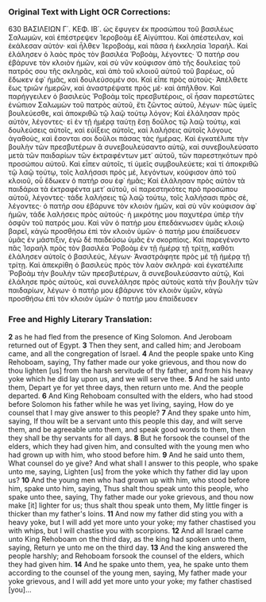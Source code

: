 ### Original Text with Light OCR Corrections:
630 ΒΑΣΙΛΕΙΩΝ Γ΄. ΚΕΦ. ΙΒ΄.
ὡς ἔφυγεν ἐκ προσώπου τοῦ βασιλέως Σαλωμὼν, καὶ ἐπέστρεψεν
Ἱεροβοὰμ ἐξ Αἰγύπτου. Καὶ ἀπέστειλαν, καὶ ἐκάλεσαν αὐτόν·
καὶ ἦλθεν Ἱεροβοάμ, καὶ πᾶσα ἡ ἐκκλησία Ἰσραήλ. Καὶ
ἐλάλησεν ὁ λαὸς πρὸς τὸν βασιλέα Ῥοβοὰμ, λέγοντες· Ὁ πατήρ
σου ἐβάρυνε τὸν κλοιὸν ἡμῶν, καὶ σὺ νῦν κούφισον ἀπὸ τῆς
δουλείας τοῦ πατρός σου τῆς σκληρᾶς, καὶ ἀπὸ τοῦ κλοιοῦ αὐτοῦ
τοῦ βαρέως, οὗ ἔδωκεν ἐφ᾿ ἡμᾶς, καὶ δουλεύσομέν σοι. Καὶ εἶπε
πρὸς αὐτούς· Ἀπέλθετε ἕως τριῶν ἡμερῶν, καὶ ἀναστρέψατε
πρὸς μέ· καὶ ἀπῆλθον. Καὶ παρήγγειλεν ὁ βασιλεὺς Ῥοβοὰμ
τοῖς πρεσβυτέροις, οἳ ἦσαν παρεστῶτες ἐνώπιον Σαλωμὼν τοῦ πατρὸς
αὐτοῦ, ἔτι ζῶντος αὐτοῦ, λέγων· πῶς ὑμεῖς βουλεύεσθε,
καὶ ἀποκριθῶ τῷ λαῷ τούτῳ λόγον; Καὶ ἐλάλησαν πρὸς αὐτὸν,
λέγοντες· εἰ ἐν τῇ ἡμέρᾳ ταύτῃ ἔσῃ δοῦλος τῷ λαῷ τούτῳ, καὶ
δουλεύσεις αὐτοῖς, καὶ εὐίξεις αὐτοῖς, καὶ λαλήσεις αὐτοῖς λόγους
ἀγαθοὺς, καὶ ἔσονται σοι δοῦλοι πάσας τὰς ἡμέρας. Καὶ ἐγκατέλιπε
τὴν βουλὴν τῶν πρεσβυτέρων ἃ συνεβουλεύσαντο αὐτῷ,
καὶ συνεβουλεύσατο μετὰ τῶν παιδαρίων τῶν ἐκτραφέντων μετ᾿ αὐτοῦ,
τῶν παρεστηκότων πρὸ προσώπου αὐτοῦ. Καὶ εἶπεν αὐτοῖς,
τί ὑμεῖς συμβουλεύετε; καὶ τί ἀποκριθῶ τῷ λαῷ τούτῳ, τοῖς λαλήσασι
πρὸς μέ, λεγόντων, κούφισον ἀπὸ τοῦ κλοιοῦ, οὗ ἔδωκεν
ὁ πατήρ σου ἐφ᾿ ἡμᾶς; Καὶ ἐλάλησαν πρὸς αὐτὸν τὰ παιδάρια
τὰ ἐκτραφέντα μετ᾿ αὐτοῦ, οἱ παρεστηκότες πρὸ προσώπου αὐτοῦ,
λέγοντες· τάδε λαλήσεις τῷ λαῷ τούτῳ, τοῖς λαλήσασι πρὸς σὲ,
λέγοντες· ὁ πατήρ σου ἐβάρυνε τὸν κλοιὸν ἡμῶν, καὶ σὺ νῦν κούφισον
ἀφ᾿ ἡμῶν, τάδε λαλήσεις πρὸς αὐτούς· ἡ μικρότης μου παχυτέρα
ὑπὲρ τὴν ὀσφῦν τοῦ πατρός μου. Καὶ νῦν ὁ πατήρ μου
ἐπεδάκνωσεν ὑμᾶς κλοιῷ βαρεῖ, κἀγὼ προσθήσω ἐπὶ τὸν κλοιὸν
ὑμῶν· ὁ πατήρ μου ἐπαίδευσεν ὑμᾶς ἐν μάστιξιν, ἐγὼ δὲ παιδεύσω
ὑμᾶς ἐν σκορπίοις. Καὶ παρεγένοντο πᾶς Ἰσραὴλ πρὸς τὸν βασιλέα
Ῥοβοὰμ ἐν τῇ ἡμέρᾳ τῇ τρίτῃ, καθότι ἐλάλησεν αὐτοῖς ὁ
βασιλεύς, λέγων· Ἀναστράφητε πρὸς μέ τῇ ἡμέρᾳ τῇ τρίτῃ. Καὶ
ἀπεκρίθη ὁ βασιλεὺς πρὸς τὸν λαὸν σκληρά· καὶ ἐγκατέλιπε Ῥοβοὰμ
τὴν βουλὴν τῶν πρεσβυτέρων, ἃ συνεβουλεύσαντο αὐτῷ, Καὶ
ἐλάλησε πρὸς αὐτοὺς, καὶ συνελάλησε πρὸς αὐτοὺς κατὰ τὴν βουλὴν
τῶν παιδαρίων, λέγων· ὁ πατήρ μου ἐβάρυνε τὸν κλοιὸν ὑμῶν,
κἀγὼ προσθήσω ἐπὶ τὸν κλοιὸν ὑμῶν· ὁ πατήρ μου ἐπαίδευσεν

### Free and Highly Literary Translation:
**2** as he had fled from the presence of King Solomon. And Jeroboam returned out of Egypt.
**3** Then they sent, and called him; and Jeroboam came, and all the congregation of Israel.
**4** And the people spake unto King Rehoboam, saying, Thy father made our yoke grievous, and thou now do thou lighten [us] from the harsh servitude of thy father, and from his heavy yoke which he did lay upon us, and we will serve thee.
**5** And he said unto them, Depart ye for yet three days, then return unto me. And the people departed.
**6** And King Rehoboam consulted with the elders, who had stood before Solomon his father while he was yet living, saying, How do ye counsel that I may give answer to this people?
**7** And they spake unto him, saying, If thou wilt be a servant unto this people this day, and wilt serve them, and be agreeable unto them, and speak good words to them, then they shall be thy servants for all days.
**8** But he forsook the counsel of the elders, which they had given him, and consulted with the young men who had grown up with him, who stood before him.
**9** And he said unto them, What counsel do ye give? And what shall I answer to this people, who spake unto me, saying, Lighten [us] from the yoke which thy father did lay upon us?
**10** And the young men who had grown up with him, who stood before him, spake unto him, saying, Thus shalt thou speak unto this people, who spake unto thee, saying, Thy father made our yoke grievous, and thou now make [it] lighter for us; thus shalt thou speak unto them, My little finger is thicker than my father's loins.
**11** And now my father did sting you with a heavy yoke, but I will add yet more unto your yoke; my father chastised you with whips, but I will chastise you with scorpions.
**12** And all Israel came unto King Rehoboam on the third day, as the king had spoken unto them, saying, Return ye unto me on the third day.
**13** And the king answered the people harshly; and Rehoboam forsook the counsel of the elders, which they had given him.
**14** And he spake unto them, yea, he spake unto them according to the counsel of the young men, saying, My father made your yoke grievous, and I will add yet more unto your yoke; my father chastised [you]...